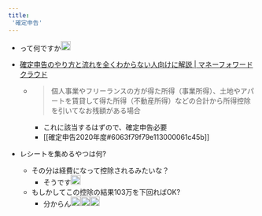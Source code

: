```yaml
---
title:
 '確定申告'
---
```


- って何ですか<img src='https://scrapbox.io/api/pages/blu3mo-public/blu3mo/icon' alt='blu3mo.icon' height="19.5"/>

- [確定申告のやり方と流れを全くわからない人向けに解説 | マネーフォワード クラウド](https://biz.moneyforward.com/tax_return/basic/2419/)
    - > 個人事業やフリーランスの方が得た所得（事業所得）、土地やアパートを賃貸して得た所得（不動産所得）などの合計から所得控除を引いてなお残額がある場合
        - これに該当するはずので、確定申告必要
        - [[確定申告2020年度#6063f79f79e113000061c45b]]
- レシートを集めるやつは何?
    - その分は経費になって控除されるみたいな？
        - そうです<img src='https://scrapbox.io/api/pages/blu3mo-public/tkgshn/icon' alt='tkgshn.icon' height="19.5"/>
    - もしかしてこの控除の結果103万を下回ればOK?
        - 分からん<img src='https://scrapbox.io/api/pages/blu3mo-public/blu3mo/icon' alt='blu3mo.icon' height="19.5"/><img src='https://scrapbox.io/api/pages/blu3mo-public/blu3mo/icon' alt='blu3mo.icon' height="19.5"/><img src='https://scrapbox.io/api/pages/blu3mo-public/blu3mo/icon' alt='blu3mo.icon' height="19.5"/>
